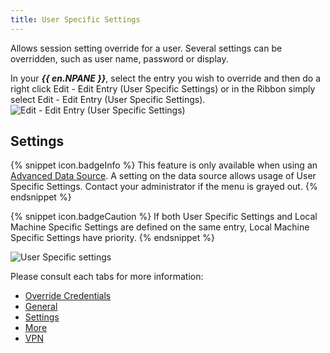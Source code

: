 ```yaml
---
title: User Specific Settings
---
```

Allows session setting override for a user. Several settings can be overridden, such as user name, password or display.  

In your ***{{ en.NPANE }}***, select the entry you wish to override and then do a right click Edit - Edit Entry (User Specific Settings) or in the Ribbon simply select Edit - Edit Entry (User Specific Settings).  
![Edit - Edit Entry (User Specific Settings)](https://webdevolutions.azureedge.net/docs/en/rdm/mac/clip10290.png) 

## Settings 

{% snippet icon.badgeInfo %} 
This feature is only available when using an [Advanced Data Source](/rdm/mac/data-sources/data-sources-types/advanced-data-sources/). A setting on the data source allows usage of User Specific Settings. Contact your administrator if the menu is grayed out. 
{% endsnippet %}
 
{% snippet icon.badgeCaution %} 
If both User Specific Settings and Local Machine Specific Settings are defined on the same entry, Local Machine Specific Settings have priority. 
{% endsnippet %}
 
![User Specific settings](https://webdevolutions.azureedge.net/docs/en/rdm/mac/clip10604.png) 

Please consult each tabs for more information:  

* [Override Credentials](/rdm/mac/commands/edit/setting-overrides/user-specific-settings/override-credentials/) 
* [General](/rdm/mac/commands/edit/setting-overrides/user-specific-settings/general/) 
* [Settings](/rdm/mac/commands/edit/setting-overrides/user-specific-settings/settings/) 
* [More](/rdm/mac/commands/edit/setting-overrides/user-specific-settings/more/) 
* [VPN](/rdm/mac/commands/edit/setting-overrides/user-specific-settings/vpn/) 
